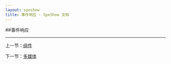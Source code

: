 ```yaml
---
layout: speshow
title: 事件响应 - SpeShow 文档
---
```


##事件响应

***********************************************************************

上一节：[组件](component.html)

下一节：[多媒体](multimedia.html)